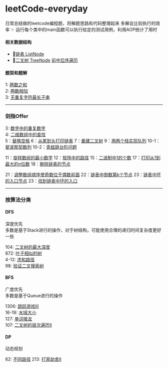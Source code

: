 # leetCode-everyday
日常总结做的leetcode编程题，将解题思路和代码整理起来 多解会比较执行的效率
:sparkles:
运行每个类中的main函数可以执行给定的测试用例，利用AOP统计了用时

#### 相关数据结构
- :small_blue_diamond:[链表 ListNode](src/main/java/structure/ListNode.java)  
- :small_orange_diamond:[二叉树 TreeNode](src/main/java/structure/TreeNode.java)  [前中后序遍历](src/main/java/structure/binaryTree)

#### 题型和题解  

1: [两数之和](src/main/java/leetcode/TwoSum1.java)  
2: [两数相加](src/main/java/leetcode/AddTwoNumber2.java)  
3: [无重复字符最长子串](src/main/java/leetcode/lengthOfLongestSubString3.java)  

---

### 剑指Offer
3: [数字中的重复数字](src/main/java/faceoffer/I/FindRepeatNumber3.java)  
4: [二维数组中的查找](src/main/java/faceoffer/I/FindNumberIn2DArray4.java)  
5：[替换空格](src/main/java/faceoffer/I/ReplaceSpace5.java)
6：[从尾到头打印链表](src/main/java/faceoffer/I/ReversePrint6.java)
7：[重建二叉树](src/main/java/faceoffer/I/BuildTree7.java)
9：[用两个栈实现队列](src/main/java/faceoffer/I/CQueue9.java)
10-1：[斐波那契数列](src/main/java/faceoffer/I/Fib10A1.java)
10-2：[青蛙跳台阶问题](src/main/java/faceoffer/I/Upstairs10A2.java)

11：[旋转数组的最小数字](src/main/java/faceoffer/II/MinArray11.java)
12：[矩阵中的路径](src/main/java/faceoffer/II/Exist12.java)
15：[二进制中1的个数](src/main/java/faceoffer/II/HammingWeight15.java)
17：[打印从1到最大的n位数](src/main/java/faceoffer/II/PrintNumbers17.java)
18：[删除链表的节点](src/main/java/faceoffer/II/DeleteNode18.java)

21：[调整数组顺序使奇数位于偶数前面](src/main/java/faceoffer/III/Exchange21.java) 
22：[链表中倒数第k个节点](src/main/java/faceoffer/III/GetkthFromEnd22.java) 
23：[链表中环的入口节点](src/main/java/faceoffer/III/HasCircle23A1.java) 
23：[找到链表中环的入口](src/main/java/faceoffer/III/DetectCycle23A2.java) 

---

### 按算法分类
#### DFS
深度优先  
多数是基于Stack进行的操作，对于树结构，可能使用合理的递归时间复杂度更好一些

104: [二叉树的最大深度](src/main/java/leetcode/dfs/MaximumDepthOfBinaryTree104.java)  
872: [叶子相似的树](src/main/java/leetcode/dfs/LeafSimilarTrees872.java)  
4-12: [求和路径](src/main/java/leetcode/dfs/PathsWithSumLcci04A12.java)  
98: [验证二叉搜索树](src/main/java/leetcode/dfs/ValidateBinarySearchTree98.java)  


#### BFS
广度优先  
多数是基于Queue进行的操作

1306: [跳跃游戏III](src/main/java/leetcode/bfs/JumpGameIII1306.java)  
16-19: [水域大小](src/main/java/leetcode/bfs/pondSizesLcc16A19.java)  
127: [单词接龙](src/main/java/leetcode/bfs/WordLadder127.java)  
107: [二叉树的层次遍历II](src/main/java/leetcode/bfs/BinaryTreeLevelOrderTraversalII107.java)  

#### DP
动态规划

62: [不同路径](src/main/java/leetcode/dp/HouseRobberII213.java)
213: [打家劫舍II](src/main/java/leetcode/dp/HouseRobberII213.java)